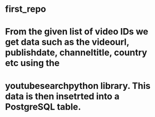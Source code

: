 # first_repo
# From the given list of video IDs we get data such as the videourl, publishdate, channeltitle, country etc using the 
# youtubesearchpython library. This data is then insetrted into a PostgreSQL table. 
